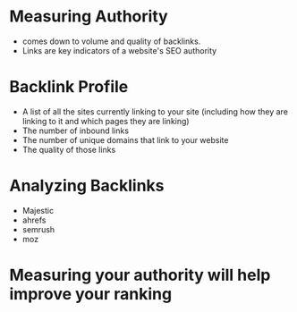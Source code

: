 # Measuring Authority
- comes down to volume and quality of backlinks. 
- Links are key indicators of a website's SEO authority

# Backlink Profile
- A list of all the sites currently linking to your site (including how they are linking to it and which pages they are linking)
- The number of inbound links
- The number of unique domains that link to your website
- The quality of those links

# Analyzing Backlinks
- Majestic
- ahrefs
- semrush
- moz

# Measuring your authority will help improve your ranking

